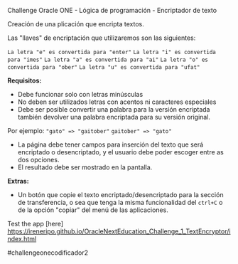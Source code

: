 Challenge Oracle ONE - Lógica de programación - Encriptador de texto

Creación de una plicación que encripta textos.

Las "llaves" de encriptación que utilizaremos son las siguientes:

`La letra "e" es convertida para "enter"` `La letra "i" es convertida para "imes"` `La letra "a" es convertida para "ai"` `La letra "o" es convertida para "ober"` `La letra "u" es convertida para "ufat"`

**Requisitos:**

- Debe funcionar solo con letras minúsculas
- No deben ser utilizados letras con acentos ni caracteres especiales
- Debe ser posible convertir una palabra para la versión encriptada también devolver una palabra encriptada para su versión original.

Por ejemplo: `"gato" => "gaitober"` `gaitober" => "gato"`

- La página debe tener campos para inserción del texto que será encriptado o desencriptado, y el usuario debe poder escoger entre as dos opciones.
- El resultado debe ser mostrado en la pantalla.

**Extras:**

- Un botón que copie el texto encriptado/desencriptado para la sección de transferencia, o sea que tenga la misma funcionalidad del `ctrl+C` o de la opción "copiar" del menú de las aplicaciones.

Test the app [here] https://ireneripo.github.io/OracleNextEducation_Challenge_1_TextEncryptor/index.html

#challengeonecodificador2
